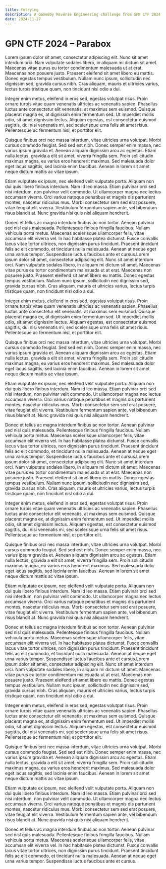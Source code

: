 ```yaml
---
title: fmtrying
description: A GameBoy Reverse Engineering challenge from GPN CTF 2024.
date: 2024-11-27
---
```


# GPN CTF 2024 – Parabox

Lorem ipsum dolor sit amet, consectetur adipiscing elit. Nunc sit amet interdum orci. Nam vulputate sodales libero, in aliquam mi dictum sit amet. Maecenas vitae purus eu tortor condimentum malesuada ut at erat. Maecenas non posuere justo. Praesent eleifend sit amet libero eu mattis. Donec egestas tempus vestibulum. Nullam nunc ipsum, sollicitudin nec dignissim sed, gravida cursus nibh. Cras aliquam, mauris et ultricies varius, lectus turpis tristique quam, non tincidunt nisl odio a dui.

Integer enim metus, eleifend in eros sed, egestas volutpat risus. Proin ornare turpis vitae quam venenatis ultricies ac venenatis sapien. Phasellus luctus ante consectetur elit venenatis, at maximus sem euismod. Quisque placerat magna ex, at dignissim enim fermentum sed. Ut imperdiet mollis odio, sit amet dignissim lectus. Aliquam egestas, est consectetur euismod sagittis, dui nisi venenatis mi, sed scelerisque urna felis sit amet risus. Pellentesque ac fermentum nisl, et porttitor elit.

Quisque finibus orci nec massa interdum, vitae ultricies urna volutpat. Morbi cursus commodo feugiat. Sed sed est nibh. Donec semper enim massa, nec varius ipsum gravida et. Aenean aliquam dignissim arcu ac egestas. Etiam nulla lectus, gravida a elit sit amet, viverra fringilla sem. Proin sollicitudin maximus magna, eu varius eros hendrerit maximus. Sed malesuada dolor eget lacus sagittis, sed lacinia enim faucibus. Aenean in lorem sit amet neque dictum mattis ac vitae ipsum.

Etiam vulputate ex ipsum, nec eleifend velit vulputate porta. Aliquam non dui quis libero finibus interdum. Nam id leo massa. Etiam pulvinar orci sed nisi interdum, non pulvinar velit commodo. Ut ullamcorper magna nec lectus accumsan viverra. Orci varius natoque penatibus et magnis dis parturient montes, nascetur ridiculus mus. Morbi consectetur sem sed erat posuere, vitae feugiat elit viverra. Vestibulum fermentum sapien ante, vel bibendum risus blandit at. Nunc gravida nisi quis nisi aliquam hendrerit.

Donec et tellus ac magna interdum finibus ac non tortor. Aenean pulvinar sed nisl quis malesuada. Pellentesque finibus fringilla faucibus. Nullam vehicula porta metus. Maecenas scelerisque ullamcorper felis, vitae accumsan elit viverra vel. In hac habitasse platea dictumst. Fusce convallis lacus vitae tortor ultrices, non dignissim purus tincidunt. Praesent tincidunt felis ac elit commodo, et tincidunt nulla malesuada. Aenean at neque eget urna varius tempor. Suspendisse luctus faucibus ante et cursus.Lorem ipsum dolor sit amet, consectetur adipiscing elit. Nunc sit amet interdum orci. Nam vulputate sodales libero, in aliquam mi dictum sit amet. Maecenas vitae purus eu tortor condimentum malesuada ut at erat. Maecenas non posuere justo. Praesent eleifend sit amet libero eu mattis. Donec egestas tempus vestibulum. Nullam nunc ipsum, sollicitudin nec dignissim sed, gravida cursus nibh. Cras aliquam, mauris et ultricies varius, lectus turpis tristique quam, non tincidunt nisl odio a dui.

Integer enim metus, eleifend in eros sed, egestas volutpat risus. Proin ornare turpis vitae quam venenatis ultricies ac venenatis sapien. Phasellus luctus ante consectetur elit venenatis, at maximus sem euismod. Quisque placerat magna ex, at dignissim enim fermentum sed. Ut imperdiet mollis odio, sit amet dignissim lectus. Aliquam egestas, est consectetur euismod sagittis, dui nisi venenatis mi, sed scelerisque urna felis sit amet risus. Pellentesque ac fermentum nisl, et porttitor elit.

Quisque finibus orci nec massa interdum, vitae ultricies urna volutpat. Morbi cursus commodo feugiat. Sed sed est nibh. Donec semper enim massa, nec varius ipsum gravida et. Aenean aliquam dignissim arcu ac egestas. Etiam nulla lectus, gravida a elit sit amet, viverra fringilla sem. Proin sollicitudin maximus magna, eu varius eros hendrerit maximus. Sed malesuada dolor eget lacus sagittis, sed lacinia enim faucibus. Aenean in lorem sit amet neque dictum mattis ac vitae ipsum.

Etiam vulputate ex ipsum, nec eleifend velit vulputate porta. Aliquam non dui quis libero finibus interdum. Nam id leo massa. Etiam pulvinar orci sed nisi interdum, non pulvinar velit commodo. Ut ullamcorper magna nec lectus accumsan viverra. Orci varius natoque penatibus et magnis dis parturient montes, nascetur ridiculus mus. Morbi consectetur sem sed erat posuere, vitae feugiat elit viverra. Vestibulum fermentum sapien ante, vel bibendum risus blandit at. Nunc gravida nisi quis nisi aliquam hendrerit.

Donec et tellus ac magna interdum finibus ac non tortor. Aenean pulvinar sed nisl quis malesuada. Pellentesque finibus fringilla faucibus. Nullam vehicula porta metus. Maecenas scelerisque ullamcorper felis, vitae accumsan elit viverra vel. In hac habitasse platea dictumst. Fusce convallis lacus vitae tortor ultrices, non dignissim purus tincidunt. Praesent tincidunt felis ac elit commodo, et tincidunt nulla malesuada. Aenean at neque eget urna varius tempor. Suspendisse luctus faucibus ante et cursus.Lorem ipsum dolor sit amet, consectetur adipiscing elit. Nunc sit amet interdum orci. Nam vulputate sodales libero, in aliquam mi dictum sit amet. Maecenas vitae purus eu tortor condimentum malesuada ut at erat. Maecenas non posuere justo. Praesent eleifend sit amet libero eu mattis. Donec egestas tempus vestibulum. Nullam nunc ipsum, sollicitudin nec dignissim sed, gravida cursus nibh. Cras aliquam, mauris et ultricies varius, lectus turpis tristique quam, non tincidunt nisl odio a dui.

Integer enim metus, eleifend in eros sed, egestas volutpat risus. Proin ornare turpis vitae quam venenatis ultricies ac venenatis sapien. Phasellus luctus ante consectetur elit venenatis, at maximus sem euismod. Quisque placerat magna ex, at dignissim enim fermentum sed. Ut imperdiet mollis odio, sit amet dignissim lectus. Aliquam egestas, est consectetur euismod sagittis, dui nisi venenatis mi, sed scelerisque urna felis sit amet risus. Pellentesque ac fermentum nisl, et porttitor elit.

Quisque finibus orci nec massa interdum, vitae ultricies urna volutpat. Morbi cursus commodo feugiat. Sed sed est nibh. Donec semper enim massa, nec varius ipsum gravida et. Aenean aliquam dignissim arcu ac egestas. Etiam nulla lectus, gravida a elit sit amet, viverra fringilla sem. Proin sollicitudin maximus magna, eu varius eros hendrerit maximus. Sed malesuada dolor eget lacus sagittis, sed lacinia enim faucibus. Aenean in lorem sit amet neque dictum mattis ac vitae ipsum.

Etiam vulputate ex ipsum, nec eleifend velit vulputate porta. Aliquam non dui quis libero finibus interdum. Nam id leo massa. Etiam pulvinar orci sed nisi interdum, non pulvinar velit commodo. Ut ullamcorper magna nec lectus accumsan viverra. Orci varius natoque penatibus et magnis dis parturient montes, nascetur ridiculus mus. Morbi consectetur sem sed erat posuere, vitae feugiat elit viverra. Vestibulum fermentum sapien ante, vel bibendum risus blandit at. Nunc gravida nisi quis nisi aliquam hendrerit.

Donec et tellus ac magna interdum finibus ac non tortor. Aenean pulvinar sed nisl quis malesuada. Pellentesque finibus fringilla faucibus. Nullam vehicula porta metus. Maecenas scelerisque ullamcorper felis, vitae accumsan elit viverra vel. In hac habitasse platea dictumst. Fusce convallis lacus vitae tortor ultrices, non dignissim purus tincidunt. Praesent tincidunt felis ac elit commodo, et tincidunt nulla malesuada. Aenean at neque eget urna varius tempor. Suspendisse luctus faucibus ante et cursus.Lorem ipsum dolor sit amet, consectetur adipiscing elit. Nunc sit amet interdum orci. Nam vulputate sodales libero, in aliquam mi dictum sit amet. Maecenas vitae purus eu tortor condimentum malesuada ut at erat. Maecenas non posuere justo. Praesent eleifend sit amet libero eu mattis. Donec egestas tempus vestibulum. Nullam nunc ipsum, sollicitudin nec dignissim sed, gravida cursus nibh. Cras aliquam, mauris et ultricies varius, lectus turpis tristique quam, non tincidunt nisl odio a dui.

Integer enim metus, eleifend in eros sed, egestas volutpat risus. Proin ornare turpis vitae quam venenatis ultricies ac venenatis sapien. Phasellus luctus ante consectetur elit venenatis, at maximus sem euismod. Quisque placerat magna ex, at dignissim enim fermentum sed. Ut imperdiet mollis odio, sit amet dignissim lectus. Aliquam egestas, est consectetur euismod sagittis, dui nisi venenatis mi, sed scelerisque urna felis sit amet risus. Pellentesque ac fermentum nisl, et porttitor elit.

Quisque finibus orci nec massa interdum, vitae ultricies urna volutpat. Morbi cursus commodo feugiat. Sed sed est nibh. Donec semper enim massa, nec varius ipsum gravida et. Aenean aliquam dignissim arcu ac egestas. Etiam nulla lectus, gravida a elit sit amet, viverra fringilla sem. Proin sollicitudin maximus magna, eu varius eros hendrerit maximus. Sed malesuada dolor eget lacus sagittis, sed lacinia enim faucibus. Aenean in lorem sit amet neque dictum mattis ac vitae ipsum.

Etiam vulputate ex ipsum, nec eleifend velit vulputate porta. Aliquam non dui quis libero finibus interdum. Nam id leo massa. Etiam pulvinar orci sed nisi interdum, non pulvinar velit commodo. Ut ullamcorper magna nec lectus accumsan viverra. Orci varius natoque penatibus et magnis dis parturient montes, nascetur ridiculus mus. Morbi consectetur sem sed erat posuere, vitae feugiat elit viverra. Vestibulum fermentum sapien ante, vel bibendum risus blandit at. Nunc gravida nisi quis nisi aliquam hendrerit.

Donec et tellus ac magna interdum finibus ac non tortor. Aenean pulvinar sed nisl quis malesuada. Pellentesque finibus fringilla faucibus. Nullam vehicula porta metus. Maecenas scelerisque ullamcorper felis, vitae accumsan elit viverra vel. In hac habitasse platea dictumst. Fusce convallis lacus vitae tortor ultrices, non dignissim purus tincidunt. Praesent tincidunt felis ac elit commodo, et tincidunt nulla malesuada. Aenean at neque eget urna varius tempor. Suspendisse luctus faucibus ante et cursus.
